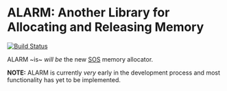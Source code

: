 ALARM: Another Library for Allocating and Releasing Memory
==========================================================

[![Build Status](https://travis-ci.org/hawkw/alarm.svg?branch=master)](https://travis-ci.org/hawkw/alarm)

ALARM ~is~ _will be_ the new [SOS](https://github.com/hawkw/sos-kernel) memory allocator.

**NOTE:** ALARM is currently _very_ early in the development process and most functionality has yet to be implemented.

